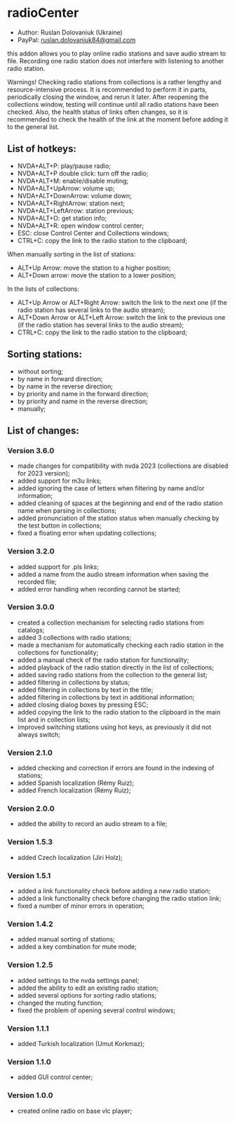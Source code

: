# radioCenter

* Author: Ruslan Dolovaniuk (Ukraine)
* PayPal: ruslan.dolovaniuk84@gmail.com

this addon allows you to play online radio stations and save audio stream to file.
Recording one radio station does not interfere with listening to another radio station.

Warnings!
Checking radio stations from collections is a rather lengthy and resource-intensive process.
It is recommended to perform it in parts, periodically closing the window, and rerun it later.
After reopening the collections window, testing will continue until all radio stations have been checked.
Also, the health status of links often changes, so it is recommended to check the health of the link at the moment before adding it to the general list.


## List of hotkeys:
* NVDA+ALT+P: play/pause radio;
* NVDA+ALT+P double click: turn off the radio;
* NVDA+ALT+M: enable/disable muting;
* NVDA+ALT+UpArrow: volume up;
* NVDA+ALT+DownArrow: volume down;
* NVDA+ALT+RightArrow: station next;
* NVDA+ALT+LeftArrow: station previous;
* NVDA+ALT+O: get station info;
* NVDA+ALT+R: open window control center;
* ESC: close Control Center and Collections windows;
* CTRL+C: copy the link to the radio station to the clipboard;

When manually sorting in the list of stations:
* ALT+Up Arrow: move the station to a higher position;
* ALT+Down arrow: move the station to a lower position;

In the lists of collections:
* ALT+Up Arrow or ALT+Right Arrow: switch the link to the next one (if the radio station has several links to the audio stream);
* ALT+Down Arrow or ALT+Left Arrow: switch the link to the previous one (if the radio station has several links to the audio stream);
* CTRL+C: copy the link to the radio station to the clipboard;

## Sorting stations:
* without sorting;
* by name in forward direction;
* by name in the reverse direction;
* by priority and name in the forward direction;
* by priority and name in the reverse direction;
* manually;

## List of changes:
### Version 3.6.0
* made changes for compatibility with nvda 2023 (collections are disabled for 2023 version);
* added support for m3u links;
* added ignoring the case of letters when filtering by name and/or information;
* added cleaning of spaces at the beginning and end of the radio station name when parsing in collections;
* added pronunciation of the station status when manually checking by the test button in collections;
* fixed a floating error when updating collections;

### Version 3.2.0
* added support for .pls links;
* added a name from the audio stream information when saving the recorded file;
* added error handling when recording cannot be started;

### Version 3.0.0
* created a collection mechanism for selecting radio stations from catalogs;
* added 3 collections with radio stations;
* made a mechanism for automatically checking each radio station in the collections for functionality;
* added a manual check of the radio station for functionality;
* added playback of the radio station directly in the list of collections;
* added saving radio stations from the collection to the general list;
* added filtering in collections by status;
* added filtering in collections by text in the title;
* added filtering in collections by text in additional information;
* added closing dialog boxes by pressing ESC;
* added copying the link to the radio station to the clipboard in the main list and in collection lists;
* improved switching stations using hot keys, as previously it did not always switch;

### Version 2.1.0
* added checking and correction if errors are found in the indexing of stations;
* added Spanish localization (Rémy Ruiz);
* added French localization (Rémy Ruiz);

### Version 2.0.0
* added the ability to record an audio stream to a file;

### Version 1.5.3
* added Czech localization (Jiri Holz);

### Version 1.5.1
* added a link functionality check before adding a new radio station;
* added a link functionality check before changing the radio station link;
* fixed a number of minor errors in operation;

### Version 1.4.2
* added manual sorting of stations;
* added a key combination for mute mode;

### Version 1.2.5
* added settings to the nvda settings panel;
* added the ability to edit an existing radio station;
* added several options for sorting radio stations;
* changed the muting function;
* fixed the problem of opening several control windows;

### Version 1.1.1
* added Turkish localization (Umut Korkmaz);

### Version 1.1.0
* added GUI control center;

### Version 1.0.0
* created online radio on base vlc player;
